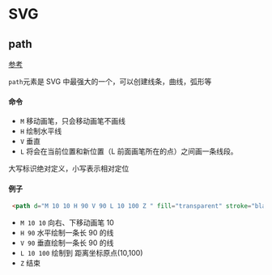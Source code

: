 # SVG

## path

[参考](https://developer.mozilla.org/zh-CN/docs/Web/SVG/Tutorial/Paths)

`path`元素是 SVG 中最强大的一个，可以创建线条，曲线，弧形等

#### 命令

- `M` 移动画笔，只会移动画笔不画线
- `H` 绘制水平线
- `V` 垂直
- `L` 将会在当前位置和新位置（L 前面画笔所在的点）之间画一条线段。

大写标识绝对定义，小写表示相对定位

#### 例子

```html
 <path d="M 10 10 H 90 V 90 L 10 100 Z " fill="transparent" stroke="black"/>
```

- `M 10 10` 向右、下移动画笔 10
- `H 90`  水平绘制一条长 90 的线
- `V 90` 垂直绘制一条长 90 的线
- `L 10 100` 绘制到 距离坐标原点(10,100)
- `Z` 结束

